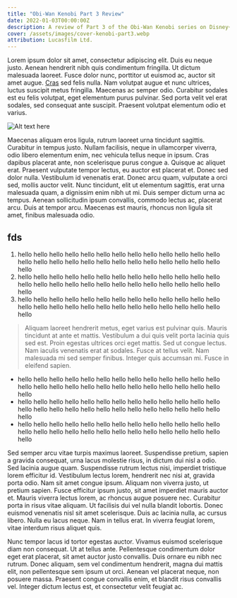 ```yaml
---
title: "Obi-Wan Kenobi Part 3 Review"
date: 2022-01-03T00:00:00Z
description: A review of Part 3 of the Obi-Wan Kenobi series on Disney+.
cover: /assets/images/cover-kenobi-part3.webp
attribution: Lucasfilm Ltd.
---
```


Lorem ipsum dolor sit amet, consectetur adipiscing elit. Duis eu neque justo. Aenean hendrerit nibh quis condimentum fringilla. Ut dictum malesuada laoreet. Fusce dolor nunc, porttitor ut euismod ac, auctor sit amet augue. [Cras](https://starwars.com) sed felis nulla. Nam volutpat augue et nunc ultrices, luctus suscipit metus fringilla. Maecenas ac semper odio. Curabitur sodales est eu felis volutpat, eget elementum purus pulvinar. Sed porta velit vel erat sodales, sed consequat ante suscipit. Praesent volutpat elementum odio et varius.


![Alt text here](/assets/images/cover-default.webp "Lucasfilm Ltd.")

Maecenas aliquam eros ligula, rutrum laoreet urna tincidunt sagittis. Curabitur in tempus justo. Nullam facilisis, neque in ullamcorper viverra, odio libero elementum enim, nec vehicula tellus neque in ipsum. Cras dapibus placerat ante, non scelerisque purus congue a. Quisque ac aliquet erat. Praesent vulputate tempor lectus, eu auctor est placerat et. Donec sed dolor nulla. Vestibulum id venenatis erat. Donec arcu quam, vulputate a orci sed, mollis auctor velit. Nunc tincidunt, elit ut elementum sagittis, erat urna malesuada quam, a dignissim enim nibh ut mi. Duis semper dictum urna ac tempus. Aenean sollicitudin ipsum convallis, commodo lectus ac, placerat arcu. Duis at tempor arcu. Maecenas est mauris, rhoncus non ligula sit amet, finibus malesuada odio.

## fds
1. hello hello hello hello hello hello hello hello hello hello hello hello hello hello hello hello hello hello hello hello hello hello hello hello hello hello hello
1. hello hello hello hello hello hello hello hello hello hello hello hello hello hello hello hello hello hello hello hello hello hello hello hello hello hello hello
1. hello hello hello hello hello hello hello hello hello hello hello hello hello hello hello hello hello hello hello hello hello hello hello hello hello hello hello

> Aliquam laoreet hendrerit metus, eget varius est pulvinar quis. Mauris tincidunt at ante et mattis. Vestibulum a dui quis velit porta lacinia quis sed est. Proin egestas ultrices orci eget mattis. Sed ut congue lectus. Nam iaculis venenatis erat at sodales. Fusce at tellus velit. Nam malesuada mi sed semper finibus. Integer quis accumsan mi. Fusce in eleifend sapien.

- hello hello hello hello hello hello hello hello hello hello hello hello hello hello hello hello hello hello hello hello hello hello hello hello hello hello hello
- hello hello hello hello hello hello hello hello hello hello hello hello hello hello hello hello hello hello hello hello hello hello hello hello hello hello hello
- hello hello hello hello hello hello hello hello hello hello hello hello hello hello hello hello hello hello hello hello hello hello hello hello hello hello hello

Sed semper arcu vitae turpis maximus laoreet. Suspendisse pretium, sapien a gravida consequat, urna lacus molestie risus, in dictum dui nisl a odio. Sed lacinia augue quam. Suspendisse rutrum lectus nisi, imperdiet tristique lorem efficitur id. Vestibulum lectus lorem, hendrerit nec nisi at, gravida porta odio. Nam sit amet congue ipsum. Aliquam non viverra justo, ut pretium sapien. Fusce efficitur ipsum justo, sit amet imperdiet mauris auctor et. Mauris viverra lectus lorem, ac rhoncus augue posuere nec. Curabitur porta in risus vitae aliquam. Ut facilisis dui vel nulla blandit lobortis. Donec euismod venenatis nisl sit amet scelerisque. Duis ac lacinia nulla, ac cursus libero. Nulla eu lacus neque. Nam in tellus erat. In viverra feugiat lorem, vitae interdum risus aliquet quis.

Nunc tempor lacus id tortor egestas auctor. Vivamus euismod scelerisque diam non consequat. Ut at tellus ante. Pellentesque condimentum dolor eget erat placerat, sit amet auctor justo convallis. Duis ornare eu nibh nec rutrum. Donec aliquam, sem vel condimentum hendrerit, magna dui mattis elit, non pellentesque sem ipsum ut orci. Aenean vel placerat neque, non posuere massa. Praesent congue convallis enim, et blandit risus convallis vel. Integer dictum lectus est, et consectetur velit feugiat ac.
